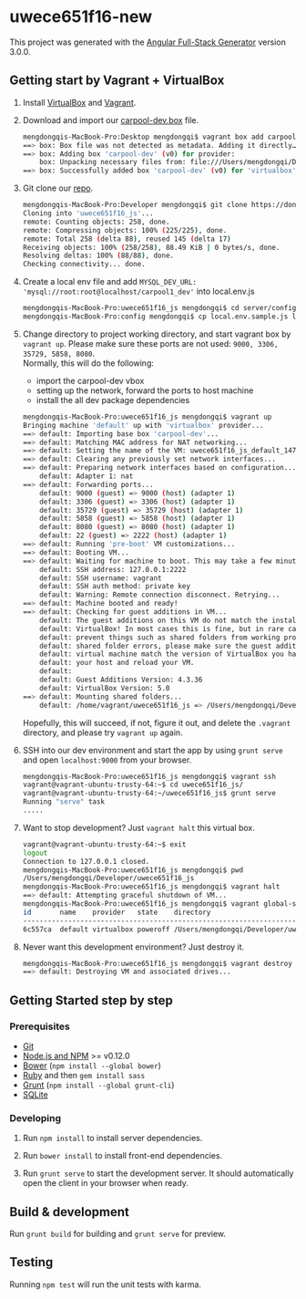 # uwece651f16-new

This project was generated with the [Angular Full-Stack Generator](https://github.com/DaftMonk/generator-angular-fullstack) version 3.0.0.

## Getting start by Vagrant + VirtualBox
1. Install [VirtualBox](https://www.virtualbox.org) and [Vagrant](https://www.vagrantup.com/).

2. Download and import our [carpool-dev.box]() file. 
   ```bash
   mengdongqis-MacBook-Pro:Desktop mengdongqi$ vagrant box add carpool-dev carpool-dev.box -f
   ==> box: Box file was not detected as metadata. Adding it directly…
   ==> box: Adding box 'carpool-dev' (v0) for provider: 
       box: Unpacking necessary files from: file:///Users/mengdongqi/Desktop/carpool-dev.box
   ==> box: Successfully added box 'carpool-dev' (v0) for 'virtualbox'!
   ```

3. Git clone our [repo](https://bitbucket.org/uwece651f16/uwece651f16_js). 
   ```bash
   mengdongqis-MacBook-Pro:Developer mengdongqi$ git clone https://dongqi_meng@bitbucket.org/uwece651f16/uwece651f16_js.git 
   Cloning into 'uwece651f16_js'...
   remote: Counting objects: 258, done.
   remote: Compressing objects: 100% (225/225), done.
   remote: Total 258 (delta 88), reused 145 (delta 17)
   Receiving objects: 100% (258/258), 88.49 KiB | 0 bytes/s, done.
   Resolving deltas: 100% (88/88), done.
   Checking connectivity... done.
   ```

4. Create a local env file and add `MYSQL_DEV_URL: 'mysql://root:root@localhost/carpool1_dev'` into local.env.js
   ```bash
   mengdongqis-MacBook-Pro:uwece651f16_js mengdongqi$ cd server/config/
   mengdongqis-MacBook-Pro:config mengdongqi$ cp local.env.sample.js local.env.js  
   ```

5. Change directory to project working directory, and start vagrant box by `vagrant up`. Please make sure these ports are not used: `9000, 3306, 35729, 5858, 8080`.       
   Normally, this will do the following:
      - import the carpool-dev vbox
      - setting up the network, forward the ports to host machine  
      - install the all dev package dependencies 

   ```bash
   mengdongqis-MacBook-Pro:uwece651f16_js mengdongqi$ vagrant up 
   Bringing machine 'default' up with 'virtualbox' provider...
   ==> default: Importing base box 'carpool-dev'...
   ==> default: Matching MAC address for NAT networking...
   ==> default: Setting the name of the VM: uwece651f16_js_default_1476210577303_17584
   ==> default: Clearing any previously set network interfaces...
   ==> default: Preparing network interfaces based on configuration...
       default: Adapter 1: nat
   ==> default: Forwarding ports...
       default: 9000 (guest) => 9000 (host) (adapter 1)
       default: 3306 (guest) => 3306 (host) (adapter 1)
       default: 35729 (guest) => 35729 (host) (adapter 1)
       default: 5858 (guest) => 5858 (host) (adapter 1)
       default: 8080 (guest) => 8080 (host) (adapter 1)
       default: 22 (guest) => 2222 (host) (adapter 1)
   ==> default: Running 'pre-boot' VM customizations...
   ==> default: Booting VM...
   ==> default: Waiting for machine to boot. This may take a few minutes...
       default: SSH address: 127.0.0.1:2222
       default: SSH username: vagrant
       default: SSH auth method: private key
       default: Warning: Remote connection disconnect. Retrying...
   ==> default: Machine booted and ready!
   ==> default: Checking for guest additions in VM...
       default: The guest additions on this VM do not match the installed version of
       default: VirtualBox! In most cases this is fine, but in rare cases it can
       default: prevent things such as shared folders from working properly. If you see
       default: shared folder errors, please make sure the guest additions within the
       default: virtual machine match the version of VirtualBox you have installed on
       default: your host and reload your VM.
       default: 
       default: Guest Additions Version: 4.3.36
       default: VirtualBox Version: 5.0
   ==> default: Mounting shared folders...
       default: /home/vagrant/uwece651f16_js => /Users/mengdongqi/Developer/uwece651f16_js
   ```

   Hopefully, this will succeed, if not, figure it out, and delete the `.vagrant` directory, and please try `vagrant up` again.

6. SSH into our dev environment and start the app by using `grunt serve` and open `localhost:9000` from your browser. 
   ```bash
   mengdongqis-MacBook-Pro:uwece651f16_js mengdongqi$ vagrant ssh
   vagrant@vagrant-ubuntu-trusty-64:~$ cd uwece651f16_js/
   vagrant@vagrant-ubuntu-trusty-64:~/uwece651f16_js$ grunt serve
   Running "serve" task
   .....
   ```

7. Want to stop development? Just `vagrant halt` this virtual box. 
   ```bash
   vagrant@vagrant-ubuntu-trusty-64:~$ exit
   logout
   Connection to 127.0.0.1 closed.
   mengdongqis-MacBook-Pro:uwece651f16_js mengdongqi$ pwd
   /Users/mengdongqi/Developer/uwece651f16_js
   mengdongqis-MacBook-Pro:uwece651f16_js mengdongqi$ vagrant halt
   ==> default: Attempting graceful shutdown of VM...
   mengdongqis-MacBook-Pro:uwece651f16_js mengdongqi$ vagrant global-status
   id       name    provider   state    directory                                  
   --------------------------------------------------------------------------------
   6c557ca  default virtualbox poweroff /Users/mengdongqi/Developer/uwece651f16_js 
   ```

8. Never want this development environment? Just destroy it. 
   ```bash
   mengdongqis-MacBook-Pro:uwece651f16_js mengdongqi$ vagrant destroy 6c557ca -f 
   ==> default: Destroying VM and associated drives...
   ```

## Getting Started step by step

### Prerequisites

- [Git](https://git-scm.com/)
- [Node.js and NPM](nodejs.org) >= v0.12.0
- [Bower](bower.io) (`npm install --global bower`)
- [Ruby](https://www.ruby-lang.org) and then `gem install sass`
- [Grunt](http://gruntjs.com/) (`npm install --global grunt-cli`)
- [SQLite](https://www.sqlite.org/quickstart.html)

### Developing

1. Run `npm install` to install server dependencies.

2. Run `bower install` to install front-end dependencies.

3. Run `grunt serve` to start the development server. It should automatically open the client in your browser when ready.

## Build & development

Run `grunt build` for building and `grunt serve` for preview.

## Testing

Running `npm test` will run the unit tests with karma.
